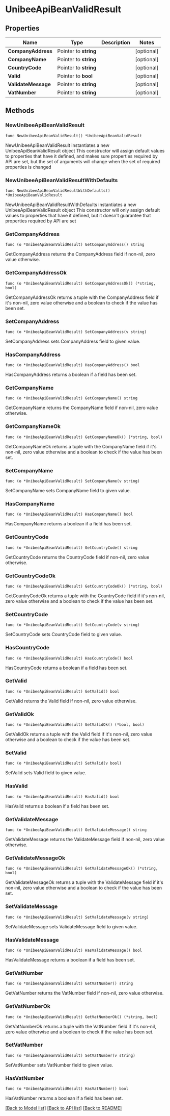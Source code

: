 # UnibeeApiBeanValidResult

## Properties

Name | Type | Description | Notes
------------ | ------------- | ------------- | -------------
**CompanyAddress** | Pointer to **string** |  | [optional] 
**CompanyName** | Pointer to **string** |  | [optional] 
**CountryCode** | Pointer to **string** |  | [optional] 
**Valid** | Pointer to **bool** |  | [optional] 
**ValidateMessage** | Pointer to **string** |  | [optional] 
**VatNumber** | Pointer to **string** |  | [optional] 

## Methods

### NewUnibeeApiBeanValidResult

`func NewUnibeeApiBeanValidResult() *UnibeeApiBeanValidResult`

NewUnibeeApiBeanValidResult instantiates a new UnibeeApiBeanValidResult object
This constructor will assign default values to properties that have it defined,
and makes sure properties required by API are set, but the set of arguments
will change when the set of required properties is changed

### NewUnibeeApiBeanValidResultWithDefaults

`func NewUnibeeApiBeanValidResultWithDefaults() *UnibeeApiBeanValidResult`

NewUnibeeApiBeanValidResultWithDefaults instantiates a new UnibeeApiBeanValidResult object
This constructor will only assign default values to properties that have it defined,
but it doesn't guarantee that properties required by API are set

### GetCompanyAddress

`func (o *UnibeeApiBeanValidResult) GetCompanyAddress() string`

GetCompanyAddress returns the CompanyAddress field if non-nil, zero value otherwise.

### GetCompanyAddressOk

`func (o *UnibeeApiBeanValidResult) GetCompanyAddressOk() (*string, bool)`

GetCompanyAddressOk returns a tuple with the CompanyAddress field if it's non-nil, zero value otherwise
and a boolean to check if the value has been set.

### SetCompanyAddress

`func (o *UnibeeApiBeanValidResult) SetCompanyAddress(v string)`

SetCompanyAddress sets CompanyAddress field to given value.

### HasCompanyAddress

`func (o *UnibeeApiBeanValidResult) HasCompanyAddress() bool`

HasCompanyAddress returns a boolean if a field has been set.

### GetCompanyName

`func (o *UnibeeApiBeanValidResult) GetCompanyName() string`

GetCompanyName returns the CompanyName field if non-nil, zero value otherwise.

### GetCompanyNameOk

`func (o *UnibeeApiBeanValidResult) GetCompanyNameOk() (*string, bool)`

GetCompanyNameOk returns a tuple with the CompanyName field if it's non-nil, zero value otherwise
and a boolean to check if the value has been set.

### SetCompanyName

`func (o *UnibeeApiBeanValidResult) SetCompanyName(v string)`

SetCompanyName sets CompanyName field to given value.

### HasCompanyName

`func (o *UnibeeApiBeanValidResult) HasCompanyName() bool`

HasCompanyName returns a boolean if a field has been set.

### GetCountryCode

`func (o *UnibeeApiBeanValidResult) GetCountryCode() string`

GetCountryCode returns the CountryCode field if non-nil, zero value otherwise.

### GetCountryCodeOk

`func (o *UnibeeApiBeanValidResult) GetCountryCodeOk() (*string, bool)`

GetCountryCodeOk returns a tuple with the CountryCode field if it's non-nil, zero value otherwise
and a boolean to check if the value has been set.

### SetCountryCode

`func (o *UnibeeApiBeanValidResult) SetCountryCode(v string)`

SetCountryCode sets CountryCode field to given value.

### HasCountryCode

`func (o *UnibeeApiBeanValidResult) HasCountryCode() bool`

HasCountryCode returns a boolean if a field has been set.

### GetValid

`func (o *UnibeeApiBeanValidResult) GetValid() bool`

GetValid returns the Valid field if non-nil, zero value otherwise.

### GetValidOk

`func (o *UnibeeApiBeanValidResult) GetValidOk() (*bool, bool)`

GetValidOk returns a tuple with the Valid field if it's non-nil, zero value otherwise
and a boolean to check if the value has been set.

### SetValid

`func (o *UnibeeApiBeanValidResult) SetValid(v bool)`

SetValid sets Valid field to given value.

### HasValid

`func (o *UnibeeApiBeanValidResult) HasValid() bool`

HasValid returns a boolean if a field has been set.

### GetValidateMessage

`func (o *UnibeeApiBeanValidResult) GetValidateMessage() string`

GetValidateMessage returns the ValidateMessage field if non-nil, zero value otherwise.

### GetValidateMessageOk

`func (o *UnibeeApiBeanValidResult) GetValidateMessageOk() (*string, bool)`

GetValidateMessageOk returns a tuple with the ValidateMessage field if it's non-nil, zero value otherwise
and a boolean to check if the value has been set.

### SetValidateMessage

`func (o *UnibeeApiBeanValidResult) SetValidateMessage(v string)`

SetValidateMessage sets ValidateMessage field to given value.

### HasValidateMessage

`func (o *UnibeeApiBeanValidResult) HasValidateMessage() bool`

HasValidateMessage returns a boolean if a field has been set.

### GetVatNumber

`func (o *UnibeeApiBeanValidResult) GetVatNumber() string`

GetVatNumber returns the VatNumber field if non-nil, zero value otherwise.

### GetVatNumberOk

`func (o *UnibeeApiBeanValidResult) GetVatNumberOk() (*string, bool)`

GetVatNumberOk returns a tuple with the VatNumber field if it's non-nil, zero value otherwise
and a boolean to check if the value has been set.

### SetVatNumber

`func (o *UnibeeApiBeanValidResult) SetVatNumber(v string)`

SetVatNumber sets VatNumber field to given value.

### HasVatNumber

`func (o *UnibeeApiBeanValidResult) HasVatNumber() bool`

HasVatNumber returns a boolean if a field has been set.


[[Back to Model list]](../README.md#documentation-for-models) [[Back to API list]](../README.md#documentation-for-api-endpoints) [[Back to README]](../README.md)


